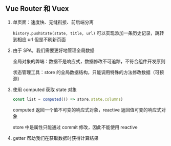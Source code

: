 ## Vue Router 和 Vuex

1. 单页面：速度快、无缝衔接、前后端分离

   `history.pushState(state, title, url)` 可以实现添加一条历史记录，跳转到相应 url 但是不刷新页面
   
2. 由于 SPA，我们需要更好地管理全局数据

   全局对象的弊端：数据不是响应式，数据修改不可追踪，不符合组件开发原则

   状态管理工具：store 的全局数据结构，只能调用特殊的方法修改数据（可预测）

3. 使用 computed 获取 state 对象

   ```js
   const list = computed(() => store.state.columns)
   ```

   computed 返回一个值不可变的响应式对象，reactive 返回值可变的响应式对象

   store 中是属性只能通过 commit 修改，因此不能使用 reactive

4. getter 帮助我们在获取数据时获得计算结果
